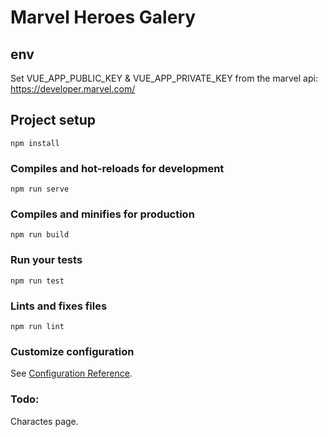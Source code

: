 # Marvel Heroes Galery
## env
Set VUE_APP_PUBLIC_KEY & VUE_APP_PRIVATE_KEY
from the marvel api:  https://developer.marvel.com/

## Project setup
```
npm install
```

### Compiles and hot-reloads for development
```
npm run serve
```

### Compiles and minifies for production
```
npm run build
```

### Run your tests
```
npm run test
```

### Lints and fixes files
```
npm run lint
```

### Customize configuration
See [Configuration Reference](https://cli.vuejs.org/config/).

### Todo:
Charactes page.